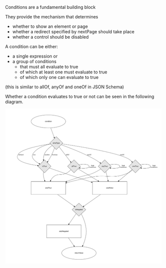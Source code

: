 Conditions are a fundamental building block

They provide the mechanism that determines

- whether to show an element or page
- whether a redirect specified by nextPage should take place
- whether a control should be disabled

A condition can be either:

- a single expression or
- a group of conditions
  - that must all evaluate to true
  - of which at least one must evaluate to true
  - of which only one can evaluate to true

(this is similar to allOf, anyOf and oneOf in JSON Schema)

Whether a condition evaluates to true or not can be seen in the following diagram.

![Condition diagram](condition.schema.svg)